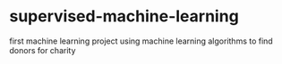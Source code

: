 # supervised-machine-learning
first machine learning project 
using machine learning algorithms to find donors for charity
